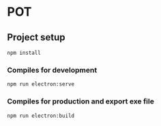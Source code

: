 # POT

## Project setup
```
npm install
```

### Compiles for development
```
npm run electron:serve
```

### Compiles for production and export exe file
```
npm run electron:build
```
